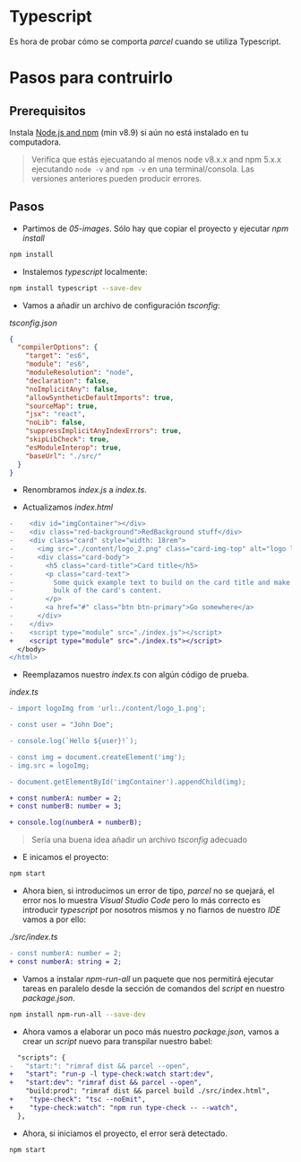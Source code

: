 # Typescript

Es hora de probar cómo se comporta _parcel_ cuando se utiliza Typescript.

# Pasos para contruirlo

## Prerequisitos

Instala [Node.js and npm](https://nodejs.org/en/) (min v8.9) si aún no está instalado en tu computadora.

> Verifica que estás ejecuatando al menos node v8.x.x and npm 5.x.x ejecutando `node -v` and `npm -v` en una terminal/consola. Las versiones anteriores pueden producir errores.

## Pasos

- Partimos de _05-images_. Sólo hay que copiar el proyecto y ejecutar _npm install_

```bash
npm install
```

- Instalemos _typescript_ localmente:

```bash
npm install typescript --save-dev
```

- Vamos a añadir un archivo de configuración _tsconfig_:

_tsconfig.json_

```json
{
  "compilerOptions": {
    "target": "es6",
    "module": "es6",
    "moduleResolution": "node",
    "declaration": false,
    "noImplicitAny": false,
    "allowSyntheticDefaultImports": true,
    "sourceMap": true,
    "jsx": "react",
    "noLib": false,
    "suppressImplicitAnyIndexErrors": true,
    "skipLibCheck": true,
    "esModuleInterop": true,
    "baseUrl": "./src/"
  }
}
```

- Renombramos _index.js_ a _index.ts_.

- Actualizamos _index.html_

```diff
-    <div id="imgContainer"></div>
-    <div class="red-background">RedBackground stuff</div>
-    <div class="card" style="width: 18rem">
-      <img src="./content/logo_2.png" class="card-img-top" alt="logo lemoncode" />
-      <div class="card-body">
-        <h5 class="card-title">Card title</h5>
-        <p class="card-text">
-          Some quick example text to build on the card title and make up the
-          bulk of the card's content.
-        </p>
-        <a href="#" class="btn btn-primary">Go somewhere</a>
-      </div>
-    </div>
-    <script type="module" src="./index.js"></script>
+    <script type="module" src="./index.ts"></script>
  </body>
</html>
```

- Reemplazamos nuestro _index.ts_ con algún código de prueba.

_index.ts_

```diff
- import logoImg from 'url:./content/logo_1.png';

- const user = "John Doe";

- console.log(`Hello ${user}!`);

- const img = document.createElement('img');
- img.src = logoImg;

- document.getElementById('imgContainer').appendChild(img);

+ const numberA: number = 2;
+ const numberB: number = 3;

+ console.log(numberA + numberB);
```

> Sería una buena idea añadir un
> archivo _tsconfig_ adecuado

- E inicamos el proyecto:

```bash
npm start
```

- Ahora bien, si introducimos un error de tipo, _parcel_
  no se quejará, el error nos lo muestra _Visual Studio Code_ pero lo más correcto es introducir _typescript_ por nosotros mismos y no fiarnos de nuestro _IDE_ vamos a por ello:

_./src/index.ts_

```diff
- const numberA: number = 2;
+ const numberA: string = 2;
```

- Vamos a instalar _npm-run-all_ un paquete que nos permitirá ejecutar tareas
  en paralelo desde la sección de comandos del _script_ en nuestro _package.json_.

```bash
npm install npm-run-all --save-dev
```

- Ahora vamos a elaborar un poco más nuestro _package.json_, vamos a crear un _script_ nuevo
  para transpilar nuestro babel:

```diff
  "scripts": {
-   "start:": "rimraf dist && parcel --open",
+   "start": "run-p -l type-check:watch start:dev",
+   "start:dev": "rimraf dist && parcel --open",
    "build:prod": "rimraf dist && parcel build ./src/index.html",
+    "type-check": "tsc --noEmit",
+    "type-check:watch": "npm run type-check -- --watch",
  },
```

- Ahora, si iniciamos el proyecto, el error
será detectado.

```bash
npm start
```
